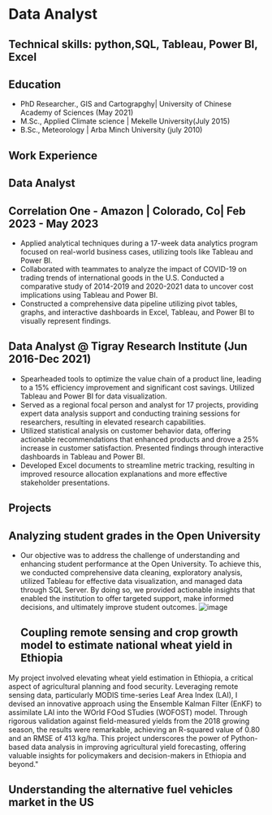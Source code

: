 # Data Analyst
## Technical skills: python,SQL, Tableau, Power BI, Excel
## Education
 - PhD Researcher., GIS and Cartograpghy| University of Chinese Academy of Sciences (May 2021)
 - M.Sc., Applied Climate science | Mekelle University(July 2015)
 - B.Sc., Meteorology | Arba Minch University (july 2010)
## Work Experience 
## Data Analyst
## Correlation One - Amazon | Colorado, Co| Feb 2023 - May 2023
- Applied analytical techniques during a 17-week data analytics program focused on real-world business cases, utilizing 
  tools like Tableau and Power BI.
- Collaborated with teammates to analyze the impact of COVID-19 on trading trends of international goods in the U.S. 
  Conducted a comparative study of 2014-2019 and 2020-2021 data to uncover cost implications using Tableau and Power BI.
- Constructed a comprehensive data pipeline utilizing pivot tables, graphs, and interactive dashboards in Excel, Tableau, and 
  Power BI to visually represent findings.
## Data Analyst @ Tigray Research Institute (Jun 2016-Dec 2021)
- Spearheaded tools to optimize the value chain of a product line, leading to a 15% efficiency improvement and significant 
 cost savings. Utilized Tableau and Power BI for data visualization.
 - Served as a regional focal person and analyst for 17 projects, providing expert data analysis support and conducting 
  training sessions for researchers, resulting in elevated research capabilities.
 - Utilized statistical analysis on customer behavior data, offering actionable recommendations that enhanced products and 
  drove a 25% increase in customer satisfaction. Presented findings through interactive dashboards in Tableau and Power BI.
-	Developed Excel documents to streamline metric tracking, resulting in improved resource allocation explanations and more 
 effective stakeholder presentations.
## Projects
## Analyzing student grades in the Open University
- Our objective was to address the challenge of understanding and enhancing student performance at the Open University. To achieve this, we conducted comprehensive data cleaning, exploratory analysis, utilized Tableau for effective data visualization, and managed data through SQL Server. By doing so, we provided actionable insights that enabled the institution to offer targeted support, make informed decisions, and ultimately improve student outcomes.
  ![image](https://github.com/Awetahegnbeyene/Portfolio/assets/147026516/9a00e41f-ec52-46fd-9d9a-2b0e47db58d3)
  ## Coupling remote sensing and crop growth model to estimate national wheat yield in Ethiopia
My project involved elevating wheat yield estimation in Ethiopia, a critical aspect of agricultural planning and food security. Leveraging remote sensing data, particularly MODIS time-series Leaf Area Index (LAI), I devised an innovative approach using the Ensemble Kalman Filter (EnKF) to assimilate LAI into the WOrld FOod STudies (WOFOST) model. Through rigorous validation against field-measured yields from the 2018 growing season, the results were remarkable, achieving an R-squared value of 0.80 and an RMSE of 413 kg/ha. This project underscores the power of Python-based data analysis in improving agricultural yield forecasting, offering valuable insights for policymakers and decision-makers in Ethiopia and beyond."

## Understanding the alternative fuel vehicles market in the US


